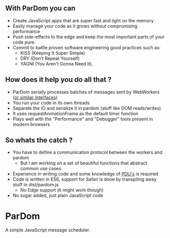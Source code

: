 With ParDom you can
-------------------

* Create JavaScript apps that are super fast and light on the memory
* Easily manage your code as it grows without compromising performance
* Push side-effects to the edge and keep the most important parts of your code pure.
* Commit to battle proven software engineering good practices such as:
	* KISS (Keeping It Super Simple)
	* DRY (Don't Repeat Yourself) 
	* YAGNI (You Aren't Gonna Need It).

How does it help you do all that ?
----------------------------------

* ParDom serially processes batches of messages sent by WebWorkers ([or similar interfaces](https://github.com/audreyt/node-webworker-threads))
* You run your code in its own threads
* Separate the IO and serialize it in pardom (stuff like DOM reads/writes)
* It uses requestAnimationFrame as the default timer function
* Plays well with the "Performance" and "Debugger" tools present in modern browsers

So whats the catch ?
--------------------

* You have to define a communication protocol between the workers and pardom
	* But I am working on a set of beautiful functions that abstract common use cases
* Experience in writing code and some knowledge of [PDU's](https://en.wikipedia.org/wiki/Protocol_data_unit) is required
* Code is written in ES6, support for Safari is done by transpiling away stuff in dist/pardom.js
	* No Edge support (it might work though)
* No sugar added, just plain JavaScript code

ParDom
======

A simple JavaScript message scheduler.




